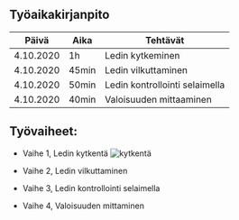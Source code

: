 ## Työaikakirjanpito  
Päivä      | Aika     | Tehtävät  
-----------|----------|------------  
4.10.2020  | 1h | Ledin kytkeminen  
4.10.2020 | 45min | Ledin vilkuttaminen  
4.10.2020 | 50min | Ledin kontrollointi selaimella  
4.10.2020 | 40min | Valoisuuden mittaaminen  

## Työvaiheet:  
  * Vaihe 1, Ledin kytkentä 
  ![kytkentä](ledikytkentä.bb)
  
  * Vaihe 2, Ledin vilkuttaminen  
  
  * Vaihe 3, Ledin kontrollointi selaimella  
  * Vaihe 4, Valoisuuden mittaminen


